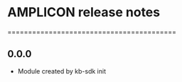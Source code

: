 # AMPLICON release notes
=========================================

0.0.0
-----
* Module created by kb-sdk init
